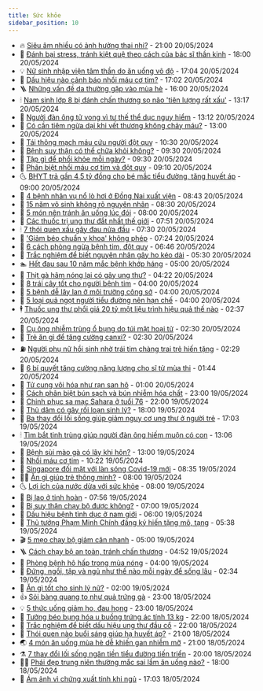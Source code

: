 ```yaml
---
title: Sức khỏe
sidebar_position: 10
---
```


<!-- vnexpress-suc-khoe:START -->
- 🔥 [Siêu âm nhiều có ảnh hưởng thai nhi?](https://vnexpress.net/sieu-am-nhieu-co-anh-huong-thai-nhi-4748389.html) - 21:00 20/05/2024
- 🥰 [Đánh bại stress, tránh kiệt quệ theo cách của bác sĩ thần kinh](https://vnexpress.net/danh-bai-stress-tranh-kiet-que-theo-cach-cua-bac-si-than-kinh-4747967.html) - 18:00 20/05/2024
- 💡 [Nữ sinh nhập viện tâm thần do ăn uống vô độ](https://vnexpress.net/nu-sinh-nhap-vien-tam-than-do-an-uong-vo-do-4748440.html) - 17:04 20/05/2024
- 🤗 [Dấu hiệu nào cảnh báo nhồi máu cơ tim?](https://vnexpress.net/dau-hieu-nao-canh-bao-nhoi-mau-co-tim-4748132.html) - 17:02 20/05/2024
- 🪜 [Những vấn đề da thường gặp vào mùa hè](https://vnexpress.net/nhung-van-de-da-thuong-gap-vao-mua-he-4748238.html) - 16:00 20/05/2024
- 🕯 [Nam sinh lớp 8 bị đánh chấn thương sọ não &#39;tiên lượng rất xấu&#39;](https://vnexpress.net/nam-sinh-lop-8-bi-danh-chan-thuong-so-nao-tien-luong-rat-xau-4748405.html) - 13:17 20/05/2024
- 🤭 [Người đàn ông tử vong vì tư thế thể dục nguy hiểm](https://vnexpress.net/nguoi-dan-ong-tu-vong-vi-tu-the-the-duc-nguy-hiem-4748412.html) - 13:12 20/05/2024
- 👀 [Có cần tiêm ngừa dại khi vết thương không chảy máu?](https://vnexpress.net/co-can-tiem-ngua-dai-khi-vet-thuong-khong-chay-mau-4748274.html) - 13:00 20/05/2024
- 🌋 [Tái thông mạch máu cứu người đột quỵ](https://vnexpress.net/tai-thong-mach-mau-cuu-nguoi-dot-quy-4748311.html) - 10:30 20/05/2024
- 🫶 [Bệnh suy thận có thể chữa khỏi không?](https://vnexpress.net/benh-suy-than-co-the-chua-khoi-khong-4748322.html) - 09:30 20/05/2024
- 🦆 [Tập gì để phổi khỏe mỗi ngày?](https://vnexpress.net/tap-gi-de-phoi-khoe-moi-ngay-4748313.html) - 09:30 20/05/2024
- 🚀 [Phân biệt nhồi máu cơ tim và đột quỵ](https://vnexpress.net/phan-biet-nhoi-mau-co-tim-va-dot-quy-4748209.html) - 09:10 20/05/2024
- 🌜 [BHYT trả gần 4,5 tỷ đồng cho bé mắc tiểu đường, tăng huyết áp](https://vnexpress.net/bhyt-tra-gan-4-5-ty-dong-cho-be-mac-tieu-duong-tang-huyet-ap-4748363.html) - 09:00 20/05/2024
- 🧰 [4 bệnh nhân vụ nổ lò hơi ở Đồng Nai xuất viện](https://vnexpress.net/4-benh-nhan-vu-no-lo-hoi-o-dong-nai-xuat-vien-4748276.html) - 08:43 20/05/2024
- 💫 [15 năm vô sinh không rõ nguyên nhân](https://vnexpress.net/15-nam-vo-sinh-khong-ro-nguyen-nhan-4748317.html) - 08:30 20/05/2024
- 🌝 [5 món nên tránh ăn uống lúc đói](https://vnexpress.net/5-mon-nen-tranh-an-uong-luc-doi-4748253.html) - 08:00 20/05/2024
- 🗽 [Các thuốc trị ung thư đắt nhất thế giới](https://vnexpress.net/cac-thuoc-tri-ung-thu-dat-nhat-the-gioi-4748294.html) - 07:51 20/05/2024
- 🕯 [7 thói quen xấu gây đau nửa đầu](https://vnexpress.net/7-thoi-quen-xau-gay-dau-nua-dau-4748188.html) - 07:30 20/05/2024
- 🦅 [&#39;Giảm béo chuẩn y khoa&#39; không phép](https://vnexpress.net/giam-beo-chuan-y-khoa-khong-phep-4748266.html) - 07:24 20/05/2024
- 🦆 [6 cách phòng ngừa bệnh tim, đột quỵ](https://vnexpress.net/6-cach-phong-ngua-benh-tim-dot-quy-4748140.html) - 06:46 20/05/2024
- 🎊 [Trắc nghiệm để biết nguyên nhân gây ho kéo dài](https://vnexpress.net/trac-nghiem-de-biet-nguyen-nhan-gay-ho-keo-dai-4748129.html) - 05:30 20/05/2024
- 🏊 [Hết đau sau 10 năm mắc bệnh khớp háng](https://vnexpress.net/het-dau-sau-10-nam-mac-benh-khop-hang-4748198.html) - 05:00 20/05/2024
- 📝 [Thịt gà hâm nóng lại có gây ung thư?](https://vnexpress.net/thit-ga-ham-nong-lai-co-gay-ung-thu-4748097.html) - 04:22 20/05/2024
- 💯 [8 trái cây tốt cho người bệnh tim](https://vnexpress.net/8-trai-cay-tot-cho-nguoi-benh-tim-4748161.html) - 04:00 20/05/2024
- 🌊 [5 bệnh dễ lây lan ở môi trường công sở](https://vnexpress.net/5-benh-de-lay-lan-o-moi-truong-cong-so-4748133.html) - 04:00 20/05/2024
- 🚀 [5 loại quả ngọt người tiểu đường nên hạn chế](https://vnexpress.net/5-loai-qua-ngot-nguoi-tieu-duong-nen-han-che-4748089.html) - 04:00 20/05/2024
- 🕴 [Thuốc ung thư phổi giá 20 tỷ một liệu trình hiệu quả thế nào](https://vnexpress.net/thuoc-ung-thu-phoi-gia-20-ty-mot-lieu-trinh-hieu-qua-the-nao-4748125.html) - 02:37 20/05/2024
- 🗽 [Cụ ông nhiễm trùng ổ bụng do túi mật hoại tử](https://vnexpress.net/cu-ong-nhiem-trung-o-bung-do-tui-mat-hoai-tu-4748094.html) - 02:30 20/05/2024
- 🎡 [Trẻ ăn gì để tăng cường canxi?](https://vnexpress.net/tre-an-gi-de-tang-cuong-canxi-4748061.html) - 02:30 20/05/2024
- ⛽️ [Người phụ nữ hồi sinh nhờ trái tim chàng trai trẻ hiến tặng](https://vnexpress.net/nguoi-phu-nu-hoi-sinh-nho-trai-tim-chang-trai-tre-hien-tang-4748082.html) - 02:29 20/05/2024
- 🦆 [6 bí quyết tăng cường năng lượng cho sĩ tử mùa thi](https://vnexpress.net/6-bi-quyet-tang-cuong-nang-luong-cho-si-tu-mua-thi-4748068.html) - 01:44 20/05/2024
- 🤩 [Tử cung vôi hóa như rạn san hô](https://vnexpress.net/tu-cung-voi-hoa-nhu-ran-san-ho-4747964.html) - 01:00 20/05/2024
- 🦒 [Cách phân biệt bún sạch và bún nhiễm hóa chất](https://vnexpress.net/cach-phan-biet-bun-sach-va-bun-nhiem-hoa-chat-4747976.html) - 23:00 19/05/2024
- 💫 [Chinh phục sa mạc Sahara ở tuổi 76](https://vnexpress.net/chinh-phuc-sa-mac-sahara-o-tuoi-76-4747939.html) - 22:00 19/05/2024
- 🐘 [Thủ dâm có gây rối loạn sinh lý?](https://vnexpress.net/thu-dam-co-gay-roi-loan-sinh-ly-4745320.html) - 18:00 19/05/2024
- 🚀 [Ba thay đổi lối sống giúp giảm nguy cơ ung thư ở người trẻ](https://vnexpress.net/ba-thay-doi-loi-song-giup-giam-nguy-co-ung-thu-o-nguoi-tre-4747960.html) - 17:03 19/05/2024
- 🕯 [Tìm bắt tinh trùng giúp người đàn ông hiếm muộn có con](https://vnexpress.net/tim-bat-tinh-trung-giup-nguoi-dan-ong-hiem-muon-co-con-4747929.html) - 13:06 19/05/2024
- 🦏 [Bệnh sùi mào gà có lây khi hôn?](https://vnexpress.net/benh-sui-mao-ga-co-lay-khi-hon-4747567.html) - 13:00 19/05/2024
- 🦄 [Nhồi máu cơ tim](https://vnexpress.net/suc-khoe-cam-nang-cac-benh-nhoi-mau-co-tim-4747953.html) - 10:22 19/05/2024
- 🦒 [Singapore đối mặt với làn sóng Covid-19 mới](https://vnexpress.net/singapore-doi-mat-voi-lan-song-covid-19-moi-4747934.html) - 08:35 19/05/2024
- 👨‍🏫 [Ăn gì giúp trẻ thông minh?](https://vnexpress.net/an-gi-giup-tre-thong-minh-4747850.html) - 08:00 19/05/2024
- 🌜 [Lợi ích của nước dừa với sức khỏe](https://vnexpress.net/loi-ich-cua-nuoc-dua-voi-suc-khoe-4747837.html) - 08:00 19/05/2024
- 🚀 [Bị lao ở tinh hoàn](https://vnexpress.net/bi-lao-o-tinh-hoan-4747927.html) - 07:56 19/05/2024
- 💃 [Bị suy thận chạy bộ được không?](https://vnexpress.net/bi-suy-than-chay-bo-duoc-khong-4747838.html) - 07:00 19/05/2024
- 💯 [Dấu hiệu bệnh tình dục ở nam giới](https://vnexpress.net/dau-hieu-benh-tinh-duc-o-nam-gioi-4747782.html) - 06:00 19/05/2024
- 🤔 [Thủ tướng Phạm Minh Chính đăng ký hiến tặng mô, tạng](https://vnexpress.net/thu-tuong-pham-minh-chinh-dang-ky-hien-tang-mo-tang-4747879.html) - 05:38 19/05/2024
- 🎬 [5 mẹo chạy bộ giảm cân nhanh](https://vnexpress.net/5-meo-chay-bo-giam-can-nhanh-4747769.html) - 05:00 19/05/2024
- 🪜 [Cách chạy bộ an toàn, tránh chấn thương](https://vnexpress.net/cach-chay-bo-an-toan-tranh-chan-thuong-4737979.html) - 04:52 19/05/2024
- 🦣 [Phòng bệnh hô hấp trong mùa nóng](https://vnexpress.net/phong-benh-ho-hap-trong-mua-nong-4747776.html) - 04:00 19/05/2024
- 🧐 [Đứng, ngồi, tập và ngủ như thế nào mỗi ngày để sống lâu](https://vnexpress.net/dung-ngoi-tap-va-ngu-nhu-the-nao-moi-ngay-de-song-lau-4741753.html) - 02:34 19/05/2024
- 🤡 [Ăn gì tốt cho sinh lý nữ?](https://vnexpress.net/an-gi-tot-cho-sinh-ly-nu-4747771.html) - 02:00 19/05/2024
- 👍 [Sỏi bàng quang to như quả trứng gà](https://vnexpress.net/soi-bang-quang-to-nhu-qua-trung-ga-4747762.html) - 23:00 18/05/2024
- 💡 [5 thức uống giảm ho, đau họng](https://vnexpress.net/5-thuc-uong-giam-ho-dau-hong-4747618.html) - 23:00 18/05/2024
- 💯 [Tưởng béo bụng hóa u buồng trứng ác tính 13 kg](https://vnexpress.net/tuong-beo-bung-hoa-u-buong-trung-ac-tinh-13-kg-4747713.html) - 22:00 18/05/2024
- 🧠 [Trắc nghiệm để biết dấu hiệu ung thư đầu cổ](https://vnexpress.net/trac-nghiem-de-biet-dau-hieu-ung-thu-dau-co-4747673.html) - 22:00 18/05/2024
- 🎡 [Thói quen nào buổi sáng giúp hạ huyết áp?](https://vnexpress.net/thoi-quen-nao-buoi-sang-giup-ha-huyet-ap-4747634.html) - 21:00 18/05/2024
- 🌏 [4 món ăn uống mùa hè dễ khiến gan nhiễm mỡ](https://vnexpress.net/4-mon-an-uong-mua-he-de-khien-gan-nhiem-mo-4747388.html) - 21:00 18/05/2024
- ⚗️ [7 thay đổi lối sống ngăn tiền tiểu đường tiến triển](https://vnexpress.net/7-thay-doi-loi-song-ngan-tien-tieu-duong-tien-trien-4746437.html) - 20:00 18/05/2024
- 👨‍🏫 [Phái đẹp trung niên thường mắc sai lầm ăn uống nào?](https://vnexpress.net/phai-dep-trung-nien-thuong-mac-sai-lam-an-uong-nao-4747627.html) - 18:00 18/05/2024
- 🤖 [Ám ảnh vì chứng xuất tinh khi ngủ](https://vnexpress.net/am-anh-vi-chung-xuat-tinh-khi-ngu-4747758.html) - 17:03 18/05/2024<!-- vnexpress-suc-khoe:END -->
